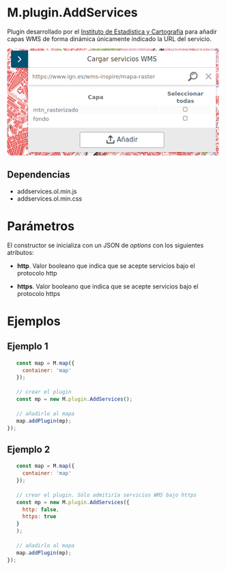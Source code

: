 # M.plugin.AddServices

Plugin desarrollado por el [Instituto de Estadística y Cartografía](https://www.juntadeandalucia.es/institutodeestadisticaycartografia) para añadir capas WMS de forma dinámica únicamente indicado la URL del servicio. 

![Imagen1](images/addServices_1.png)


## Dependencias
- addservices.ol.min.js
- addservices.ol.min.css

# Parámetros
El constructor se inicializa con un JSON de _options_ con los siguientes atributos:

- **http**. Valor booleano que indica que se acepte servicios bajo el protocolo http

- **https**. Valor booleano que indica que se acepte servicios bajo el protocolo https

# Ejemplos

## Ejemplo 1
```javascript
   const map = M.map({
     container: 'map'
   });

   // crear el plugin
   const mp = new M.plugin.AddServices();

   // añadirlo al mapa
   map.addPlugin(mp);
});
```

## Ejemplo 2
```javascript
   const map = M.map({
     container: 'map'
   });

   // crear el plugin. Sólo admitiría servicios WMS bajo https
   const mp = new M.plugin.AddServices({
     http: false,
     https: true
   }
   );

   // añadirlo al mapa
   map.addPlugin(mp);
});
```
